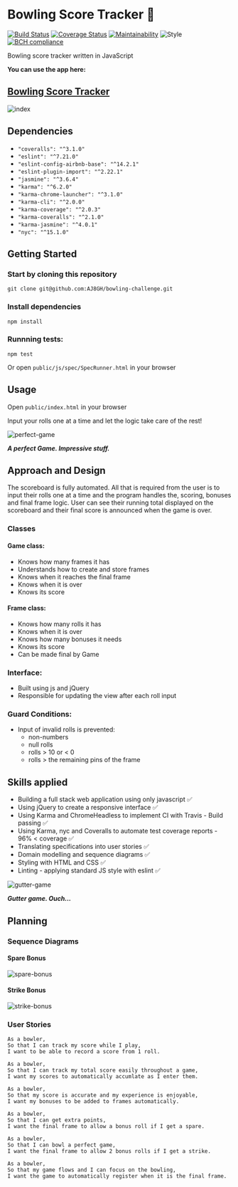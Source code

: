 Bowling Score Tracker 🎳
========================

[![Build Status](https://travis-ci.com/AJ8GH/bowling-challenge.svg?branch=master)](https://travis-ci.com/AJ8GH/bowling-challenge) [![Coverage Status](https://coveralls.io/repos/github/AJ8GH/bowling-challenge/badge.svg?branch=master)](https://coveralls.io/github/AJ8GH/bowling-challenge?branch=master) [![Maintainability](https://api.codeclimate.com/v1/badges/a4fa6060a3a3e9fe32ef/maintainability)](https://codeclimate.com/github/AJ8GH/bowling-challenge/maintainability) ![Style](https://img.shields.io/badge/code_style-standard-brightgreen.svg) [![BCH compliance](https://bettercodehub.com/edge/badge/AJ8GH/bowling-challenge?branch=master)](https://bettercodehub.com/)

Bowling score tracker written in JavaScript

**You can use the app here:**

[Bowling Score Tracker](https://bowling-score-tracker.surge.sh/)
--------------------------------------------------------

![index](public/images/index.png)

## Dependencies
- `"coveralls": "^3.1.0"`
- `"eslint": "^7.21.0"`
- `"eslint-config-airbnb-base": "^14.2.1"`
- `"eslint-plugin-import": "^2.22.1"`
- `"jasmine": "^3.6.4"`
- `"karma": "^6.2.0"`
- `"karma-chrome-launcher": "^3.1.0"`
- `"karma-cli": "^2.0.0"`
- `"karma-coverage": "^2.0.3"`
- `"karma-coveralls": "^2.1.0"`
- `"karma-jasmine": "^4.0.1"`
- `"nyc": "^15.1.0"`

## Getting Started

### Start by cloning this repository

```shell
git clone git@github.com:AJ8GH/bowling-challenge.git
```

### Install dependencies

```shell
npm install
```

### Runnning tests:

```shell
npm test
```

Or open `public/js/spec/SpecRunner.html` in your browser

## Usage

Open `public/index.html` in your browser

Input your rolls one at a time and let the logic take care of the rest!

![perfect-game](public/images/perfect-game.gif)

***A perfect Game. Impressive stuff.***

## Approach and Design

The scoreboard is fully automated. All that is required from the user is to input their rolls one at a time and the program handles the, scoring, bonuses and final frame logic. User can see their running total displayed on the scoreboard and their final score is announced when the game is over.

### Classes

#### Game class:
- Knows how many frames it has
- Understands how to create and store frames
- Knows when it reaches the final frame
- Knows when it is over
- Knows its score

#### Frame class:
- Knows how many rolls it has
- Knows when it is over
- Knows how many bonuses it needs
- Knows its score
- Can be made final by Game

### Interface:
- Built using js and jQuery
- Responsible for updating the view after each roll input

### Guard Conditions:
- Input of invalid rolls is prevented:
  - non-numbers
  - null rolls
  - rolls > 10 or < 0
  - rolls > the remaining pins of the frame

## Skills applied

- Building a full stack web application using only javascript ✅
- Using jQuery to create a responsive interface ✅
- Using Karma and ChromeHeadless to implement CI with Travis - Build passing ✅
- Using Karma, nyc and Coveralls to automate test coverage reports - 96% < coverage ✅
- Translating specifications into user stories ✅
- Domain modelling and sequence diagrams ✅
- Styling with HTML and CSS ✅
- Linting - applying standard JS style with eslint ✅

![gutter-game](public/images/gutter-game.gif)

***Gutter game. Ouch...***

## Planning

### Sequence Diagrams

#### Spare Bonus

![spare-bonus](public/images/spare-bonus.png)

#### Strike Bonus

![strike-bonus](public/images/strike-bonus.png)

### User Stories
```
As a bowler,
So that I can track my score while I play,
I want to be able to record a score from 1 roll.

As a bowler,
So that I can track my total score easily throughout a game,
I want my scores to automatically accumlate as I enter them.

As a bowler,
So that my score is accurate and my experience is enjoyable,
I want my bonuses to be added to frames automatically.

As a bowler,
So that I can get extra points,
I want the final frame to allow a bonus roll if I get a spare.

As a bowler,
So that I can bowl a perfect game,
I want the final frame to allow 2 bonus rolls if I get a strike.

As a bowler,
So that my game flows and I can focus on the bowling,
I want the game to automatically register when it is the final frame.
```
